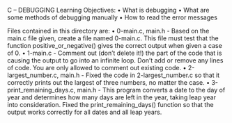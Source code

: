 ﻿C – DEBUGGING
Learning Objectives:
    • What is debugging
    • What are some methods of debugging manually
    • How to read the error messages

Files contained in this directory are:
    • 0-main.c, main.h - Based on the main.c file given, create a file named 0-main.c. This file must test that the function positive_or_negative() gives the correct output when given a case of 0.
    • 1-main.c - Comment out (don’t delete it!) the part of the code that is causing the output to go into an infinite loop. Don’t add or remove any lines of code. You are only allowed to comment out existing code.
    • 2-largest_number.c, main.h - Fixed the code in 2-largest_number.c so that it correctly prints out the largest of three numbers, no matter the case.
    • 3-print_remaining_days.c, main.h - This program converts a date to the day of year and determines how many days are left in the year, taking leap year into consideration. Fixed the print_remaining_days() function so that the output works correctly for all dates and all leap years.
